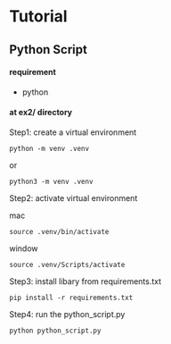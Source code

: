 # Tutorial
## Python Script
#### requirement
- python

#### at ex2/ directory

Step1: create a virtual environment
```
python -m venv .venv
```
or
```
python3 -m venv .venv
```

Step2: activate virtual environment

mac
```
source .venv/bin/activate
```
window
```
source .venv/Scripts/activate
```

Step3: install libary from requirements.txt 
``` 
pip install -r requirements.txt
```

Step4: run the python_script.py
``` 
python python_script.py
```